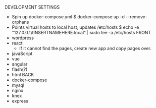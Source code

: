 DEVELOPMENT SETTINGS
  - Spin up docker-compose.yml
      $ docker-compose up -d --remove-orphans
  - Points virtual hosts to local host, updates /etc/hosts
      $ echo -e "127.0.0.1\tINSERTNAMEHERE.local" | sudo tee -a /etc/hosts
FRONT
  - wordpress
  - react
    * If it cannot find the pages, create new app and copy pages over. 
  - javaScript
  - vue
  - angular
  - flash(?)
  - html
BACK
  - docker-compose
  - mysql
  - nginx
  - knex
  - express